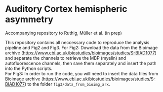 # Auditory Cortex hemispheric asymmetry
Accompanying repository to Ruthig, Müller et al. (in prep)

This repository contains all neccessary code to reproduce the analysis pipeline and Fig2 and Fig3. 
For Fig2: Download the data from the Bioimage archive (https://www.ebi.ac.uk/biostudies/bioimages/studies/S-BIAD1077) and separate the channels to retrieve the MBP (myelin) and autofluorescence channels, then save them separately and insert the path into the Python scripts.  
For Fig3: In order to run the code, you will need to insert the data files from Bioimage archive (https://www.ebi.ac.uk/biostudies/bioimages/studies/S-BIAD1077) to the folder `fig3/data_from_bioimg_arx`.
